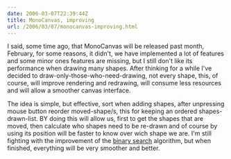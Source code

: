 ```yaml
---
date: 2006-03-07T22:39:44Z
title: MonoCanvas, improving
url: /2006/03/07/monocanvas-improving.html
---
```


<p>I said, some time ago, that MonoCanvas will be released past month, February, for some reasons, it didn't, we have implemented a lot of features and some minor ones features are missing, but I still don't like its performance when drawing many shapes. After thinking for a while I've decided to draw-only-those-who-need-drawing, not every shape, this, of course, will improve rendering and redrawing, will consume less resources and will allow a smoother canvas interface.</p>
<p>The idea is simple, but effective, sort when adding shapes, after unpressing mouse button reorder moved-shape/s, this for keeping an ordered shapes-drawn-list. BY doing this will allow us, first to get the shapes that are moved, then calculate who shapes need to be re-drawn and of course by using its position will be faster to know over wich shape we are. I'm still fighting with the improvement of the <a href="http://en.wikipedia.org/wiki/Binary_search">binary search</a> algorithm, but when finished, everything will be very smoother and better.</p>

